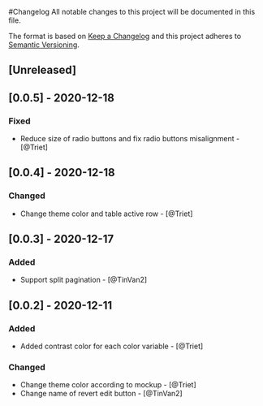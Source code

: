 #Changelog
All notable changes to this project will be documented in this file.

The format is based on [Keep a Changelog](http://keepachangelog.com/en/1.0.0/)
and this project adheres to [Semantic Versioning](http://semver.org/spec/v2.0.0.html).

## [Unreleased]

## [0.0.5] - 2020-12-18
### Fixed
- Reduce size of radio buttons and fix radio buttons misalignment - [@Triet]

## [0.0.4] - 2020-12-18
### Changed
- Change theme color and table active row - [@Triet]
## [0.0.3] - 2020-12-17
### Added
- Support split pagination - [@TinVan2]
## [0.0.2] - 2020-12-11
### Added
- Added contrast color for each color variable - [@Triet]
### Changed
- Change theme color according to mockup - [@Triet]
- Change name of revert edit button - [@TinVan2]